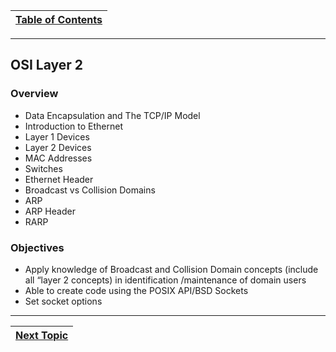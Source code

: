 |[Table of Contents](/00-Table-of-Contents.md)|
|---|

---

## OSI Layer 2

### **Overview**

* Data Encapsulation and The TCP/IP Model
* Introduction to Ethernet
* Layer 1 Devices
* Layer 2 Devices
* MAC Addresses
* Switches
* Ethernet Header
* Broadcast vs Collision Domains
* ARP
* ARP Header
* RARP

### Objectives

* Apply knowledge of Broadcast and Collision Domain concepts \(include all “layer 2 concepts\) in identification /maintenance of domain users
* Able to create code using the POSIX API/BSD Sockets
* Set socket options

---

|[Next Topic](/04-osi-layer-2/data-encapsulation.md)|
|---|
